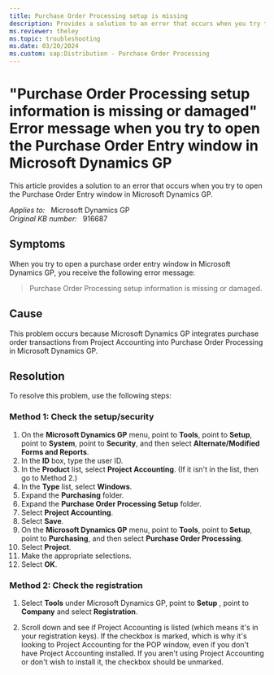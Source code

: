 ```yaml
---
title: Purchase Order Processing setup is missing
description: Provides a solution to an error that occurs when you try to open the Purchase Order Entry window in Microsoft Dynamics GP.
ms.reviewer: theley
ms.topic: troubleshooting
ms.date: 03/20/2024
ms.custom: sap:Distribution - Purchase Order Processing
---
```

# "Purchase Order Processing setup information is missing or damaged" Error message when you try to open the Purchase Order Entry window in Microsoft Dynamics GP

This article provides a solution to an error that occurs when you try to open the Purchase Order Entry window in Microsoft Dynamics GP.

_Applies to:_ &nbsp; Microsoft Dynamics GP  
_Original KB number:_ &nbsp; 916687

## Symptoms

When you try to open a purchase order entry window in Microsoft Dynamics GP, you receive the following error message:
> Purchase Order Processing setup information is missing or damaged.

## Cause

This problem occurs because Microsoft Dynamics GP integrates purchase order transactions from Project Accounting into Purchase Order Processing in Microsoft Dynamics GP.

## Resolution

To resolve this problem, use the following steps:

### Method 1: Check the setup/security

1. On the **Microsoft Dynamics GP** menu, point to **Tools**, point to **Setup**, point to **System**, point to **Security**, and then select **Alternate/Modified Forms and Reports**.
2. In the **ID** box, type the user ID.
3. In the **Product** list, select **Project Accounting**. (If it isn't in the list, then go to Method 2.)
4. In the **Type** list, select **Windows**.
5. Expand the **Purchasing** folder.
6. Expand the **Purchase Order Processing Setup** folder.
7. Select **Project Accounting**.
8. Select **Save**.
9. On the **Microsoft Dynamics GP** menu, point to **Tools**, point to **Setup**, point to **Purchasing**, and then select **Purchase Order Processing**.
10. Select **Project**.
11. Make the appropriate selections.
12. Select **OK**.

### Method 2: Check the registration

1. Select **Tools** under Microsoft Dynamics GP, point to **Setup** , point to **Company** and select **Registration**.

2. Scroll down and see if Project Accounting is listed (which means it's in your registration keys). If the checkbox is marked, which is why it's looking to Project Accounting for the POP window, even if you don't have Project Accounting installed. If you aren't using Project Accounting or don't wish to install it, the checkbox should be unmarked.
